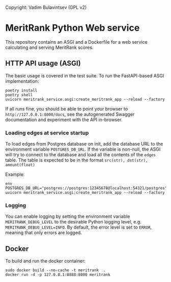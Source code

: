 Copyright: Vadim Bulavintsev (GPL v2)

# MeritRank Python Web service

This repository contains an ASGI and a Dockerfile for a web service calculating and serving MeritRank scores.

## HTTP API usage (ASGI)
The basic usage is covered in the test suite. 
To run the FastAPI-based ASGI implementation:
```commandline
poetry install
poetry shell
uvicorn meritrank_service.asgi:create_meritrank_app --reload --factory
```
If all runs fine, you should be able to point your browser 
to `http://127.0.0.1:8000/docs`, see the autogenerated Swagger documentation
and experiment with the API in-browser.

### Loading edges at service startup
To load edges from Postgres database on init, add the database URL to
the environment variable `POSTGRES_DB_URL`. If the variable is non-null, 
the ASGI will try to connect to the database and load all the contents
of the `edges` table. The table is expected to be in the format `src(str), dst(str), amount(float)`

Example:
```commandline
env POSTGRES_DB_URL="postgres://postgres:12345678@localhost:54321/postgres" uvicorn meritrank_service.asgi:create_meritrank_app --reload --factory

```

### Logging
You can enable logging by setting the environment variable `MERITRANK_DEBUG_LEVEL` to the desirable Python logging level, e.g. `MERITRANK_DEBUG_LEVEL=INFO`. By default, the error level is set to `ERROR`, meaning that only errors are logged.


## Docker
To build and run the docker container:

```commandline
sudo docker build --no-cache -t meritrank  .
docker run -d -p 127.0.0.1:8888:8000 meritrank
```

